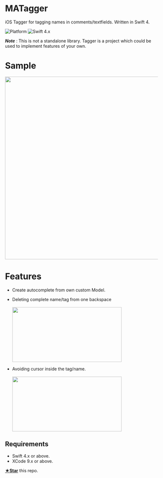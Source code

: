 # MATagger

iOS Tagger for tagging names in comments/textfields. Written in Swift 4.

![Platform](https://img.shields.io/badge/Platforms-iOS-red.svg)
![Swift 4.x](https://img.shields.io/badge/Swift-4.x-blue.svg)

***Note*** : This is not a standalone library. Tagger is a project which could be used to implement features of your own.

# Sample

<img src="https://github.com/amantaneja/Tagger/blob/master/Tagger.gif" height="600">

# Features

- Create autocomplete from own custom Model.

- Deleting complete name/tag from one backspace <br> <br> <img src="https://github.com/amantaneja/Tagger/blob/master/Deletion.gif" height= "180" width= "360">

- Avoiding cursor inside the tag/name. <br> <br> <img src="https://github.com/amantaneja/Tagger/blob/master/Cursor.gif" height= "180" width= "360">

## Requirements
- Swift 4.x or above.
- XCode 9.x or above.

[**★Star**](#) this repo. 
